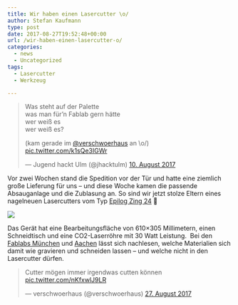 ```yaml
---
title: Wir haben einen Lasercutter \o/
author: Stefan Kaufmann
type: post
date: 2017-08-27T19:52:48+00:00
url: /wir-haben-einen-lasercutter-o/
categories:
  - news
  - Uncategorized
tags:
  - Lasercutter
  - Werkzeug

---
```

<blockquote class="twitter-tweet" data-lang="de">
  <p dir="ltr" lang="de">
    Was steht auf der Palette<br /> was man für&#8217;n Fablab gern hätte<br /> wer weiß es<br /> wer weiß es?
  </p>
  
  <p>
    (kam gerade im <a href="https://twitter.com/verschwoerhaus">@verschwoerhaus</a> an \o/) <a href="https://t.co/k1sQe3IGWr">pic.twitter.com/k1sQe3IGWr</a>
  </p>
  
  <p>
    — Jugend hackt Ulm (@jhacktulm) <a href="https://twitter.com/jhacktulm/status/895626184712704000">10. August 2017</a>
  </p>
</blockquote>



Vor zwei Wochen stand die Spedition vor der Tür und hatte eine ziemlich große Lieferung für uns – und diese Woche kamen die passende Absauganlage und die Zublasung an. So sind wir jetzt stolze Eltern eines nagelneuen Lasercutters vom Typ [Epilog Zing 24][1] 🙂

![](/wp-content/uploads/2017/08/zing.jpeg)

Das Gerät hat eine Bearbeitungsfläche von 610×305 Millimetern, einen Schneidtisch und eine CO2-Laserröhre mit 30 Watt Leistung.  Bei den [Fablabs München][3] und [Aachen][4] lässt sich nachlesen, welche Materialien sich damit wie gravieren und schneiden lassen – und welche nicht in den Lasercutter dürfen.

<blockquote class="twitter-video" data-lang="de">
  <p lang="de" dir="ltr">
    Cutter mögen immer irgendwas cutten können <a href="https://t.co/nKfxwlJ9LR">pic.twitter.com/nKfxwlJ9LR</a>
  </p>
  
  <p>
    &mdash; verschwoerhaus (@verschwoerhaus) <a href="https://twitter.com/verschwoerhaus/status/901883335496040450">27. August 2017</a>
  </p>
</blockquote>

 [1]: https://www.cameo-laser.de/de/systeme/co2-laser/epilog-zing-24/
 [3]: http://wiki.fablab-muenchen.de/pages/viewpage.action?pageId=1179992
 [4]: http://hci.rwth-aachen.de/lasercutter